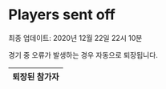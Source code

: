 # Players sent off
최종 업데이트: 2020년 12월 22일 22시 10분


경기 중 오류가 발생하는 경우 자동으로 퇴장됩니다.


| 퇴장된 참가자 |
|:---:|
